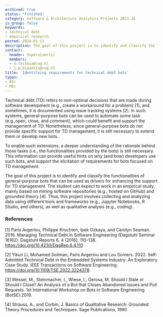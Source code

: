 ```yaml
---
archived: true
status: "Finished"
category: Software & Architecture Analytics Projects 2023-24
is_group: false
keywords:
- technical debt
- empirical research
posted: 2024-01-12
description: The goal of this project is to identify and classify the functionalities of general-purpose bots to support the elicitation of requirements for technical debt bots.
contact:
  header: Supervisor(s)
  members:
  - d.feitosa@rug.nl
  - j.p.biazotto@rug.nl
title: 'Identifying requirements for technical debt bots'
types:
- BSc 
- MSc
---
```


Technical debt (TD) refers to non-optimal decisions that are made during software development (e.g., create a workaround for a problem) [1], and sometimes, it is documented using issue tracking systems [2]. In such systems, general-purpose bots can be used to automate some task (e.g.,open, close, and comment), which could benefit and support the management of TD. Nonetheless, since general-purpose bots do not provide specific support for TD management, it is still necessary to extend them or develop new bots.

To enable such extensions, a deeper understanding of the rationale behind those tasks (i.e., the functionalities provided by the bots) is still necessary. This information can provide useful hints on why (and how) developers use such bots, and support the elicitation of requirements for bots focused on TD management.

The goal of this project is to identify and classify the functionalities of general-purpose bots that can be used as drivers for enhancing the support for TD management. The student can expect to work in an empirical study, mainly based on mining software repositories (e.g., hosted on GitHub) and grounded theory [4]. Thus, this project involves collecting and analyzing data using different tools and frameworks (e.g., Jupyter Notebooks, R Studio, and others), as well as qualitative analysis (e.g., coding).


### References

[1] Paris Avgeriou, Philippe Kruchten, Ipek Ozkaya, and Carolyn Seaman. 2016. Managing Technical Debt in Software Engineering (Dagstuhl Seminar 16162). Dagstuhl Reports 6, 4 (2016), 110–138. https://doi.org/10.4230/DagRep.6.4.110

[2] Yikun Li, Mohamed Soliman, Paris Avgeriou and Lou Somers. 2022. Self-Admitted Technical Debt in the Embedded Systems Industry: An Exploratory Case Study. IEEE Transactions on Software Engineering. https://doi.org/10.1109/TSE.2022.3224378.

[3] Wessel, M., Steinmacher, I., Wiese, I., Gerosa, M. Should I Stale or Should I Close? An Analysis of a Bot that Closes Abandoned Issues and Pull Requests. 1st International Workshop on Bots in Software Engineering (BotSE).2019.

[4] Strauss, A., and Corbin, J. Basics of Qualitative Research: Grounded Theory Procedures and Techniques. Sage Publications, 1990 

